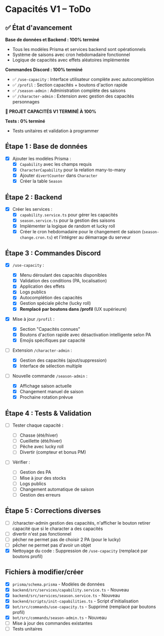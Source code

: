 # Capacités V1 – ToDo

## ✅ État d'avancement

**Base de données et Backend : 100% terminé**

- Tous les modèles Prisma et services backend sont opérationnels
- Système de saisons avec cron hebdomadaire fonctionnel
- Logique de capacités avec effets aléatoires implémentée

**Commandes Discord : 100% terminé**

- ✅ `/use-capacity` : Interface utilisateur complète avec autocomplétion
- ✅ `/profil` : Section capacités + boutons d'action rapide
- ✅ `/season-admin` : Administration complète des saisons
- ✅ `/character-admin` : Extension avec gestion des capacités personnages

**🎉 PROJET CAPACITÉS V1 TERMINÉ À 100%**

**Tests : 0% terminé**

- Tests unitaires et validation à programmer

## Étape 1 : Base de données

- [x] Ajouter les modèles Prisma :
  - [x] `Capability` avec les champs requis
  - [x] `CharacterCapability` pour la relation many-to-many
  - [x] Ajouter `divertCounter` dans `Character`
  - [x] Créer la table `Season`

## Étape 2 : Backend

- [x] Créer les services :
  - [x] `capability.service.ts` pour gérer les capacités
  - [x] `season.service.ts` pour la gestion des saisons
  - [x] Implémenter la logique de random et lucky roll
  - [x] Créer le cron hebdomadaire pour le changement de saison (`season-change.cron.ts`) et l'intégrer au démarrage du serveur

## Étape 3 : Commandes Discord

- [x] `/use-capacity` :

  - [x] Menu déroulant des capacités disponibles
  - [x] Validation des conditions (PA, localisation)
  - [x] Application des effets
  - [x] Logs publics
  - [x] Autocomplétion des capacités
  - [x] Gestion spéciale pêche (lucky roll)
  - [x] **Remplacé par boutons dans /profil** (UX supérieure)

- [x] Mise à jour `/profil` :

  - [x] Section "Capacités connues"
  - [x] Boutons d'action rapide avec désactivation intelligente selon PA
  - [x] Emojis spécifiques par capacité

- [ ] Extension `/character-admin` :

  - [x] Gestion des capacités (ajout/suppression)
  - [x] Interface de sélection multiple

- [ ] Nouvelle commande `/season-admin` :
  - [x] Affichage saison actuelle
  - [x] Changement manuel de saison
  - [x] Prochaine rotation prévue

## Étape 4 : Tests & Validation

- [ ] Tester chaque capacité :

  - [ ] Chasse (été/hiver)
  - [ ] Cueillette (été/hiver)
  - [ ] Pêche avec lucky roll
  - [ ] Divertir (compteur et bonus PM)

- [ ] Vérifier :
  - [ ] Gestion des PA
  - [ ] Mise à jour des stocks
  - [ ] Logs publics
  - [ ] Changement automatique de saison
  - [ ] Gestion des erreurs

## Étape 5 : Corrections diverses

- [ ] /character-admin gestion des capacités, n'afficher le bouton retirer capacité que si le character a des capacités
- [ ] divertir n'est pas fonctionnel
- [ ] pêcher ne permet pas de choisir 2 PA (pour le lucky)
- [ ] pếcher ne permet pas d'avoir un objet
- [x] Nettoyage du code : Suppression de `/use-capacity` (remplacé par boutons profil)

## Fichiers à modifier/créer

- [x] `prisma/schema.prisma` - Modèles de données
- [x] `backend/src/services/capability.service.ts` - Nouveau
- [x] `backend/src/services/season.service.ts` - Nouveau
- [x] `backend/scripts/init-capabilities.ts` - Script d'initialisation
- [x] `bot/src/commands/use-capacity.ts` - Supprimé (remplacé par boutons profil)
- [x] `bot/src/commands/season-admin.ts` - Nouveau
- [ ] Mise à jour des commandes existantes
- [ ] Tests unitaires
